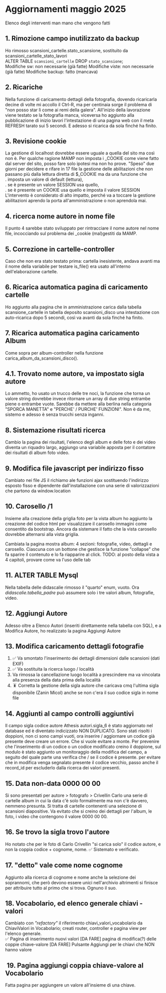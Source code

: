 # Aggiornamenti maggio 2025

Elenco degli interventi man mano che vengono fatti

## 1. Rimozione campo inutilizzato da backup

Ho rimosso scansioni_cartelle.stato_scansione, sostituito da scansioni_cartelle_stato_lavori  
ALTER TABLE `scansioni_cartelle` DROP `stato_scansione`;  
Modifiche sw: non necessarie (già fatte)
Modifiche viste: non necessarie (già fatte)
Modifiche backup: fatto (mancava)

## 2. Ricariche

Nella funzione di caricamento dettagli della fotografia, dovendo
ricaricarla decine di volte mi accollo il Ctrl-R, ma per centinaia
sorge il problema di "non posso star lì come ai remi della galera".
All'inizio della lavorazione viene testato se la fotografia manca,
viceversa ho aggiunto alla pubblicazione di inizio lavori
l'intestazione di una pagina web con il meta REFRESH tarato sui 5 secondi.
E adesso si ricarica da sola finché ha finito.

## 3. Revisione cookie

La gestione di localhost dovrebbe essere uguale a quella del sito
ma così non è. Per qualche ragione MAMP non imposta i _COOKIE come
viene fatto dal server del sito, posso fare solo ipotesi ma non ho
prove. "Speso" due giorni per decidere e rifare in 17 file la gestione
delle abilitazioni che non passano più dalla lettura diretta di $_COOKIE
ma da una funzione che  
. imposta un valore di default (lettura),  
. se è presente un valore SESSION usa quello,  
. se è presente un COOKIE usa quello e imposta il valore SESSION  
L'intervento è considerato di alto impatto, perché va a toccare
la gestione abilitazioni aprendo la porta all'amministrazione o non aprendola mai.

## 4. ricerca nome autore in nome file

Il punto 4 sarebbe stato sviluppato per rintracciare il nome autore nel nome file,
incocciando sul problema dei _cookie (mal)gestiti da MAMP.  

## 5. Correzione in cartelle-controller

Caso che non era stato testato prima: cartella inesistente, andava avanti
ma il nome della variabile per testare is_file() era usato all'interno
dell'elaborazione cartelle.

## 6. Ricarica automatica pagina di caricamento cartelle

Ho aggiunto alla pagina che in amministrazione carica dalla tabella
scansione_cartelle in tabella deposito scansioni_disco una intestazione
con auto-ricarica dopo 5 secondi, così va avanti da sola finché ha finito.

## 7. Ricarica automatica pagina caricamento Album

Come sopra per album-controller nella funzione carica_album_da_scansioni_disco().

## 4.1. Trovato nome autore, va impostato sigla autore

Lo ammetto, ho usato un trucco delle tre noci, la funzione che torna un valore
string dovrebbe invece ritornare un array di due string entrambe piene
o entrambe vuote. Sarebbe da mettere alla berlina nella categoria "SPORCA MANETTA"
e "PERCHE' / PURCHE' FUNZIONI".
Non è da me, sistemo e adesso è senza trucchi senza inganni.

## 8. Sistemazione risultati ricerca

Cambio la pagina dei risultati, l'elenco degli album e delle foto
e dei video diventa un riquadro largo, aggiungo una variabile
apposta per il contatore dei risultati di album foto video.

## 9. Modifica file javascript per indirizzo fisso

Cambiato nei file JS il richiamo ale funzioni ajax sostituendo
l'indirizzo esposto fisso e dipendente dall'installazione con una
serie di valorizzazioni che partono da window.location

## 10. Carosello /1

Insieme alla creazione della griglia foto per la vista album
ho aggiunto la creazione del codice html per visualizzare il carosello immagini
come consentito da bootstrap.
Ancora da sistemare il fatto che la vista carosello dovrebbe alternarsi alla vista griglia.

Cambiata la pagina mostra album:
4 sezioni: fotografie, video, dettagli e carosello. Ciascuna con un bottone che gestisce la funzione "collapse" che fa sparire il contenuto e lo fa riapparire al click.
TODO: al posto della vista a 4 capitoli, provare come va l'uso delle tab

## 11. ALTER TABLE Mysql

Nella tabella delle didascalie rimosso il "quarto" enum, vuoto. Ora *didascalie.tabella_padre*
può assumere solo i tre valori album, fotografie, video.

## 12. Aggiungi Autore

Adesso oltre a Elenco Autori (inseriti direttamente nella tabella con SQL), e a Modifica Autore, ho realizzato la pagina Aggiungi Autore

## 13. Modifica caricamento dettagli fotografie

1. ✅ Va smontato l'inserimento dei dettagli dimensioni dalle scansioni (dati EXIF)
1. ✅ Va sostituita la ricerca luogo / località
1. Va rimossa la cancellazione luogo località a prescindere ma va vincolata alla presenza della data prima della località
1. 🪳 Corretta la gestione della sigla autore che caricava cmq l'ultima sigla disponibile (Zanin Micol) anche se non c'era il suo codice sigla in nome file

## 14. Aggiunti al campo controlli aggiuntivi

Il campo sigla codice autore Athesis autori.sigla_6 è stato aggiornato nel database
ed è diventato indicizzato NON DUPLICATO. Sono stati risolti i doppioni, non ci sono campi vuoti,
ora inserire / aggiornare un codice già presente deve creare un errore. Che si vuole evitare a monte.
Per prevenire che l'inserimento di un codice o un codice modificato
creino il doppione, sul modulo è stato aggiunto un monitoraggio della
modifica del campo, a seguito del quale parte una verifica che / se il codice è
presente. per evitare che in modifica venga segnalato presente il codice
vecchio, passo anche il record_id per escluderlo dalla ricerca dei valori
presenti.

## 15. Data non-data 0000 00 00

Si sono presentati per autore > fotografo > Crivellin Carlo una serie di cartelle album in cui la data c'è solo formalmente ma non c'è davvero, nemmeno presunta. Si tratta di cartelle contenenti una selezione di scansioni diapositive. Va evitato che si creino dei dettagli per l'album, le foto, i video che contengono il valore 0000 00 00.

## 16. Se trovo la sigla trovo l'autore

Ho notato che per le foto di Carlo Crivellin "si carica solo"
il codice autore, e non la coppia codice + cognome, nome.
✅ Sistemato e verificato.

## 17. "detto" vale come nome cognome

Aggiunto alla ricerca di cognome e nome anche la selezione dei soprannomi,
che però devono essere unici nell'archivio altrimenti si finisce
per attribuire tutto al primo che si trova. Ognuno il suo.

## 18. Vocabolario, ed elenco generale chiavi - valori

Cambiato con *"refactory"* il riferimento chiavi_valori_vocabolario
da ChiaviValori in Vocabolario; creati router, controller e pagina view per l'elenco generale.  
✅ Pagina di inserimento nuovi valori
[DA FARE] pagina di modifica(?) delle coppie chiave-valore
[DA FARE] Pulsante Aggiungi per le chiavi che NON hanno valore

##  19. Pagina aggiungi coppia chiave-valore al Vocabolario

Fatta pagina per aggiungere un valore all'insieme di una chiave.
